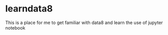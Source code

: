 # learndata8
This is a place for me to get familiar with data8 and learn the use of jupyter notebook
